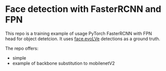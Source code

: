 # Face detection with FasterRCNN and FPN

This repo is a training example of usage PyTorch FasterRCNN with FPN head for object detetcion. It uses [face.evoLVe](https://github.com/ZhaoJ9014/face.evoLVe.PyTorch) detections as a ground truth. 

The repo offers:

- simple 
- example of backbone substitution to mobilenetV2
